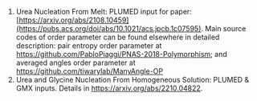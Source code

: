 1. Urea Nucleation From Melt: PLUMED input for paper: [https://arxiv.org/abs/2108.10459](https://pubs.acs.org/doi/abs/10.1021/acs.jpcb.1c07595). Main source codes of order parameter can be found elsewhere in detailed description: pair entropy order parameter at https://github.com/PabloPiaggi/PNAS-2018-Polymorphism; and averaged angles order parameter at https://github.com/tiwarylab/ManyAngle-OP
2. Urea and Glycine Nucleation From Homogeneous Solution: PLUMED & GMX inputs. Details in https://arxiv.org/abs/2210.04822. 
